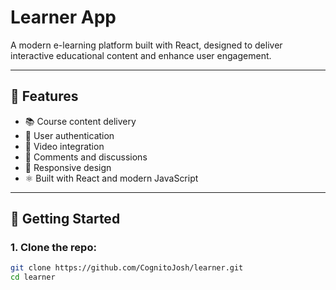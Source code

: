 # Learner App

A modern e-learning platform built with React, designed to deliver interactive educational content and enhance user engagement.

---

## 🚀 Features

- 📚 Course content delivery
- 👤 User authentication
- 🎥 Video integration
- 📝 Comments and discussions
- 📱 Responsive design
- ⚛️ Built with React and modern JavaScript

---

## 🔧 Getting Started

### 1. Clone the repo:
```bash
git clone https://github.com/CognitoJosh/learner.git
cd learner
